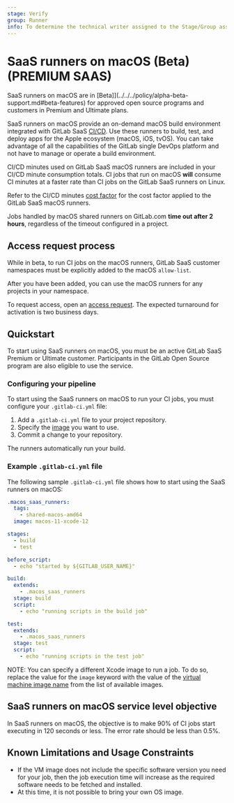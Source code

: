 ```yaml
---
stage: Verify
group: Runner
info: To determine the technical writer assigned to the Stage/Group associated with this page, see https://about.gitlab.com/handbook/engineering/ux/technical-writing/#assignments
---
```


# SaaS runners on macOS (Beta) **(PREMIUM SAAS)**

SaaS runners on macOS are in [Beta]](../../../policy/alpha-beta-support.md#beta-features) for approved open source programs and customers in Premium and Ultimate plans.

SaaS runners on macOS provide an on-demand macOS build environment integrated with
GitLab SaaS [CI/CD](../../../ci/index.md).
Use these runners to build, test, and deploy apps for the Apple ecosystem (macOS, iOS, tvOS). You can take advantage
of all the capabilities of the GitLab single DevOps platform and not have to manage or operate a
build environment.

CI/CD minutes used on GitLab SaaS macOS runners are included in your CI/CD minute consumption totals. CI jobs that run on macOS **will** consume CI minutes at a faster rate than CI jobs on the GitLab SaaS runners on Linux.

Refer to the CI/CD minutes [cost factor](../../../ci/pipelines/cicd_minutes.md#cost-factor) for the cost factor applied to the GitLab SaaS macOS runners.

Jobs handled by macOS shared runners on GitLab.com **time out after 2 hours**, regardless of the timeout configured in a project.

## Access request process

While in beta, to run CI jobs on the macOS runners, GitLab SaaS customer namespaces must be explicitly added to the macOS `allow-list`.

After you have been added, you can use the macOS runners for any projects in your namespace.

To request access, open an [access request](https://gitlab.com/gitlab-com/runner-saas-macos-limited-availability/-/issues/new).
The expected turnaround for activation is two business days.

## Quickstart

To start using SaaS runners on macOS, you must be an active GitLab SaaS Premium or Ultimate customer. Participants in the GitLab Open Source program are also eligible to use the service.

### Configuring your pipeline

To start using the SaaS runners on macOS to run your CI jobs, you must configure your `.gitlab-ci.yml` file:

1. Add a `.gitlab-ci.yml` file to your project repository.
1. Specify the [image](macos/environment.md#vm-images) you want to use.
1. Commit a change to your repository.

The runners automatically run your build.

### Example `.gitlab-ci.yml` file

The following sample `.gitlab-ci.yml` file shows how to start using the SaaS runners on macOS:

```yaml
.macos_saas_runners:
  tags:
    - shared-macos-amd64
  image: macos-11-xcode-12

stages:
  - build
  - test

before_script:
  - echo "started by ${GITLAB_USER_NAME}"

build:
  extends:
    - .macos_saas_runners
  stage: build
  script:
    - echo "running scripts in the build job"

test:
  extends:
    - .macos_saas_runners
  stage: test
  script:
    - echo "running scripts in the test job"
```

NOTE:
You can specify a different Xcode image to run a job. To do so, replace the value for the `image` keyword with the value of the [virtual machine image name](macos/environment.md#vm-images) from the list of available images.

## SaaS runners on macOS service level objective

In SaaS runners on macOS, the objective is to make 90% of CI jobs start executing in 120 seconds or less. The error rate should be less than 0.5%.

## Known Limitations and Usage Constraints

- If the VM image does not include the specific software version you need for your job, then the job execution time will increase as the required software needs to be fetched and installed.
- At this time, it is not possible to bring your own OS image.
